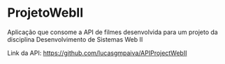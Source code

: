 # ProjetoWebII

Aplicação que consome a API de filmes desenvolvida para um projeto da disciplina Desenvolvimento de Sistemas Web II

Link da API: https://github.com/lucasgmpaiva/APIProjectWebII
